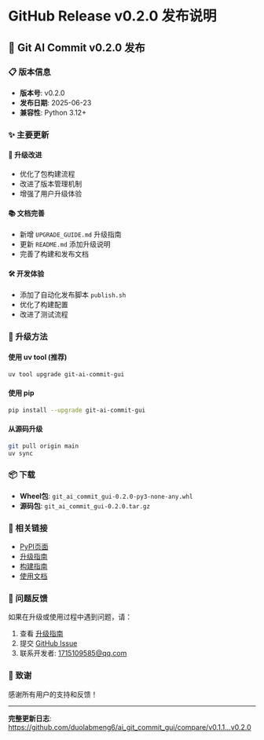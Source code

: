 # GitHub Release v0.2.0 发布说明

## 🎉 Git AI Commit v0.2.0 发布

### 📋 版本信息
- **版本号**: v0.2.0
- **发布日期**: 2025-06-23
- **兼容性**: Python 3.12+

### ✨ 主要更新

#### 🔄 升级改进
- 优化了包构建流程
- 改进了版本管理机制
- 增强了用户升级体验

#### 📚 文档完善
- 新增 `UPGRADE_GUIDE.md` 升级指南
- 更新 `README.md` 添加升级说明
- 完善了构建和发布文档

#### 🛠️ 开发体验
- 添加了自动化发布脚本 `publish.sh`
- 优化了构建配置
- 改进了测试流程

### 🚀 升级方法

#### 使用 uv tool (推荐)
```bash
uv tool upgrade git-ai-commit-gui
```

#### 使用 pip
```bash
pip install --upgrade git-ai-commit-gui
```

#### 从源码升级
```bash
git pull origin main
uv sync
```

### 📦 下载

- **Wheel包**: `git_ai_commit_gui-0.2.0-py3-none-any.whl`
- **源码包**: `git_ai_commit_gui-0.2.0.tar.gz`

### 🔗 相关链接

- [PyPI页面](https://pypi.org/project/git-ai-commit-gui/)
- [升级指南](UPGRADE_GUIDE.md)
- [构建指南](BUILD_GUIDE.md)
- [使用文档](README.md)

### 🐛 问题反馈

如果在升级或使用过程中遇到问题，请：
1. 查看 [升级指南](UPGRADE_GUIDE.md)
2. 提交 [GitHub Issue](https://github.com/duolabmeng6/ai_git_commit_gui/issues)
3. 联系开发者: 1715109585@qq.com

### 🙏 致谢

感谢所有用户的支持和反馈！

---

**完整更新日志**: https://github.com/duolabmeng6/ai_git_commit_gui/compare/v0.1.1...v0.2.0
